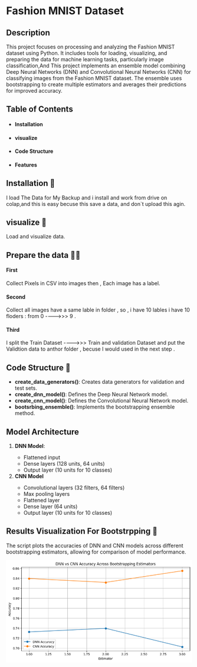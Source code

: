 # Fashion MNIST Dataset 


## Description
This project focuses on processing and analyzing the Fashion MNIST dataset using Python. It includes tools for loading, visualizing, and preparing the data for machine learning tasks, particularly image classification,And This project implements an ensemble model combining Deep Neural Networks (DNN) and Convolutional Neural Networks (CNN) for classifying images from the Fashion MNIST dataset. The ensemble uses bootstrapping to create multiple estimators and averages their predictions for improved accuracy.

## Table of Contents
<ul>
  <li><a herf="i"><h4><b> Installation </b> </h4> </a> </li>
  <li> <a herf="v"><h4><b> visualize </b></h4></a> </li>
  <li><a herf="c"><h4><b> Code Structure </b></h4></a></li>
  <li><a herf="f"><h4><b> Features </b></h4></a> </li>
</ul>

## Installation 🔽

I load The Data for My Backup and i install and work from drive on colap,and this is easy becuse this save a data,
and don`t upload this agin.

## visualize 🙈

Load and visualize data.

## Prepare the data 👩‍🍳

<h4><b>First</b></h4>
Collect Pixels in CSV into images then , Each image has a label.
<h4><b>Second</b></h4>
Collect all images have a same lable in folder , so , i have 10 lables i have 10 floders : from 0 ---->>> 9 .
<h4><b>Third</b></h4>
I split the Train Dataset ---->>> Train and validation Dataset and put the Validtion data to anthor folder ,
becuse I would used in the next step .

## Code Structure 🤕

<ul>
  <li><b>create_data_generators()</b>: Creates data generators for validation and test sets.</li>
  <li><b>create_dnn_model()</b>: Defines the Deep Neural Network model.</li>
  <li><b>create_cnn_model()</b>: Defines the Convolutional Neural Network model.</li>
  <li><b>bootsrbing_ensemble()</b>: Implements the bootstrapping ensemble method.</li>
</ul>


## Model Architecture 
<ol>
  <li><b>DNN Model</b>:</li>
  <ul> 
    <li>Flattened input</li>
    <li>Dense layers (128 units, 64 units)</li>
    <li>Output layer (10 units for 10 classes)</li>
  </ul>
  <li><b>CNN Model</b></li>
  <ul> 
    <li>Convolutional layers (32 filters, 64 filters)</li>
    <li>Max pooling layers</li>
    <li>Flattened layer</li>
    <li>Dense layer (64 units)</li>
    <li>Output layer (10 units for 10 classes)</li>
  </ul>
</ol>


## Results Visualization For Bootstrpping 🧐
The script plots the accuracies of DNN and CNN models across different bootstrapping estimators, allowing for comparison of model performance.


<a href="https://github.com/fatma2123456/Fashion-MNIST/blob/main/Fashion_MNIST_Dataset.ipynb"><img src="https://github.com/fatma2123456/Fashion-MNIST/blob/main/Bootsrapping.png" alt="Result Bootstaping"></a>
## 
